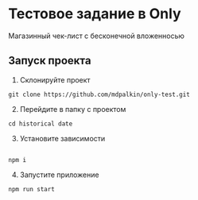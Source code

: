 # Тестовое задание в Only

Магазинный чек-лист с бесконечной вложенносью   

## Запуск проекта

1. Склонируйте проект

```
git clone https://github.com/mdpalkin/only-test.git

```

2. Перейдите в папку с проектом

```
cd historical date

```

3. Установите зависимости

```

npm i

```

4. Запустите приложение

```
npm run start

```
